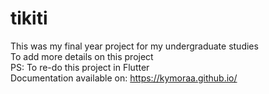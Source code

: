 # tikiti
This was my final year project for my undergraduate studies <br>
To add more details on this project <br>
PS: To re-do this project in Flutter <br>
Documentation available on: https://kymoraa.github.io/ <br>
